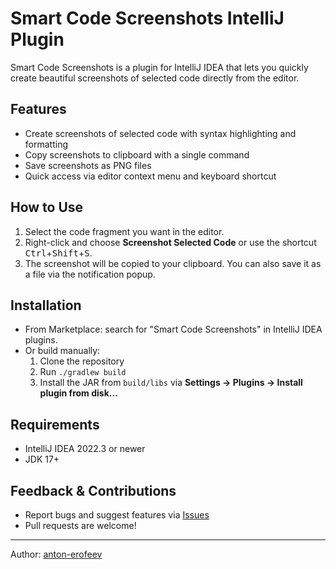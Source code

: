 # Smart Code Screenshots IntelliJ Plugin

<!-- Plugin description -->
Smart Code Screenshots is a plugin for IntelliJ IDEA that lets you quickly create beautiful screenshots of selected code directly from the editor.

## Features
- Create screenshots of selected code with syntax highlighting and formatting
- Copy screenshots to clipboard with a single command
- Save screenshots as PNG files
- Quick access via editor context menu and keyboard shortcut

## How to Use
1. Select the code fragment you want in the editor.
2. Right-click and choose **Screenshot Selected Code** or use the shortcut <kbd>Ctrl</kbd>+<kbd>Shift</kbd>+<kbd>S</kbd>.
3. The screenshot will be copied to your clipboard. You can also save it as a file via the notification popup.
<!-- Plugin description end -->

## Installation
- From Marketplace: search for "Smart Code Screenshots" in IntelliJ IDEA plugins.
- Or build manually:
  1. Clone the repository
  2. Run `./gradlew build`
  3. Install the JAR from `build/libs` via **Settings → Plugins → Install plugin from disk...**

## Requirements
- IntelliJ IDEA 2022.3 or newer
- JDK 17+

## Feedback & Contributions
- Report bugs and suggest features via [Issues](https://github.com/antonerofeev/smart-code-screenshots-intellij-plugin/issues)
- Pull requests are welcome!

---
Author: [anton-erofeev](https://github.com/antonerofeev)
